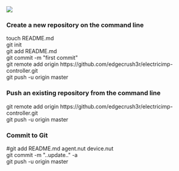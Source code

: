 <img src="https://raw.github.com/edgecrush3r/electricimp-controller/master/screenshot.png" />

<h3>Create a new repository on the command line</h3>
touch README.md
<br/>git init
<br/>git add README.md
<br/>git commit -m "first commit"
<br/>git remote add origin https://github.com/edgecrush3r/electricimp-controller.git
<br/>git push -u origin master


<h3>Push an existing repository from the command line</h3>
git remote add origin https://github.com/edgecrush3r/electricimp-controller.git
<br/>git push -u origin master

<h3>Commit to Git</h3>
#git add README.md agent.nut device.nut 
<br/>git commit -m "..update.." -a
<br/>git push -u origin master

